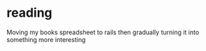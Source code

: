 # reading
Moving my books spreadsheet to rails then gradually turning it into something more interesting
